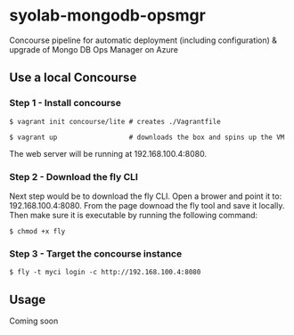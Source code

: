 # syolab-mongodb-opsmgr
Concourse pipeline for automatic deployment (including configuration) &amp;  upgrade of Mongo DB Ops Manager on Azure

## Use a local Concourse 

### Step 1 - Install concourse

` $ vagrant init concourse/lite # creates ./Vagrantfile `

` $ vagrant up                  # downloads the box and spins up the VM `

The web server will be running at 192.168.100.4:8080.

### Step 2 - Download the fly CLI

Next step would be to download the fly CLI. Open a brower and point it to: 192.168.100.4:8080. From the page downoad the fly tool and save it locally. Then make sure it is executable by running the following command:

` $ chmod +x fly `

### Step 3 - Target the concourse instance 

` $ fly -t myci login -c http://192.168.100.4:8080 `



## Usage

Coming soon

            
